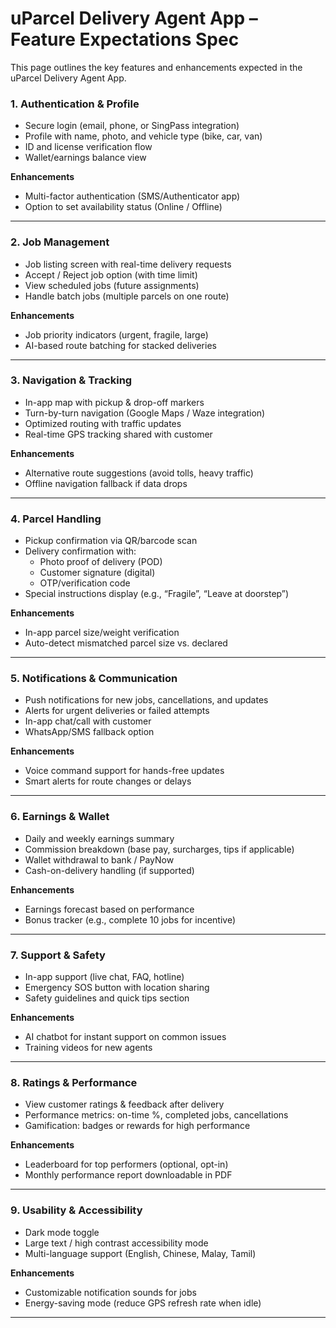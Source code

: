 # uParcel Delivery Agent App – Feature Expectations Spec

This page outlines the key features and enhancements expected in the uParcel Delivery Agent App.

### 1. Authentication & Profile
- Secure login (email, phone, or SingPass integration)  
- Profile with name, photo, and vehicle type (bike, car, van)  
- ID and license verification flow  
- Wallet/earnings balance view  

**Enhancements**  
- Multi-factor authentication (SMS/Authenticator app)  
- Option to set availability status (Online / Offline)  

---

### 2. Job Management
- Job listing screen with real-time delivery requests  
- Accept / Reject job option (with time limit)  
- View scheduled jobs (future assignments)  
- Handle batch jobs (multiple parcels on one route)  

**Enhancements**  
- Job priority indicators (urgent, fragile, large)  
- AI-based route batching for stacked deliveries  

---

### 3. Navigation & Tracking
- In-app map with pickup & drop-off markers  
- Turn-by-turn navigation (Google Maps / Waze integration)  
- Optimized routing with traffic updates  
- Real-time GPS tracking shared with customer  

**Enhancements**  
- Alternative route suggestions (avoid tolls, heavy traffic)  
- Offline navigation fallback if data drops  

---

### 4. Parcel Handling
- Pickup confirmation via QR/barcode scan  
- Delivery confirmation with:  
  - Photo proof of delivery (POD)  
  - Customer signature (digital)  
  - OTP/verification code  
- Special instructions display (e.g., “Fragile”, “Leave at doorstep”)  

**Enhancements**  
- In-app parcel size/weight verification  
- Auto-detect mismatched parcel size vs. declared  

---

### 5. Notifications & Communication
- Push notifications for new jobs, cancellations, and updates  
- Alerts for urgent deliveries or failed attempts  
- In-app chat/call with customer  
- WhatsApp/SMS fallback option  

**Enhancements**  
- Voice command support for hands-free updates  
- Smart alerts for route changes or delays  

---

### 6. Earnings & Wallet
- Daily and weekly earnings summary  
- Commission breakdown (base pay, surcharges, tips if applicable)  
- Wallet withdrawal to bank / PayNow  
- Cash-on-delivery handling (if supported)  

**Enhancements**  
- Earnings forecast based on performance  
- Bonus tracker (e.g., complete 10 jobs for incentive)  

---

### 7. Support & Safety
- In-app support (live chat, FAQ, hotline)  
- Emergency SOS button with location sharing  
- Safety guidelines and quick tips section  

**Enhancements**  
- AI chatbot for instant support on common issues  
- Training videos for new agents  

---

### 8. Ratings & Performance
- View customer ratings & feedback after delivery  
- Performance metrics: on-time %, completed jobs, cancellations  
- Gamification: badges or rewards for high performance  

**Enhancements**  
- Leaderboard for top performers (optional, opt-in)  
- Monthly performance report downloadable in PDF  

---

### 9. Usability & Accessibility
- Dark mode toggle  
- Large text / high contrast accessibility mode  
- Multi-language support (English, Chinese, Malay, Tamil)  

**Enhancements**  
- Customizable notification sounds for jobs  
- Energy-saving mode (reduce GPS refresh rate when idle)  

---
